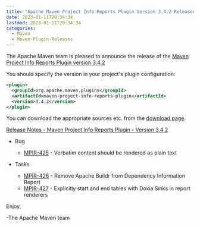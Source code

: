 ```yaml
---
title: "Apache Maven Project Info Reports Plugin Version 3.4.2 Released"
date: 2023-01-11T20:34:34
lastmod: 2023-01-11T20:34:34
categories:
  - Maven
  - Maven-Plugin-Releases
---
```

The Apache Maven team is pleased to announce the release of the 
[Maven Project Info Reports Plugin version 3.4.2](https://maven.apache.org/plugins/maven-project-info-reports-plugin/)

You should specify the version in your project's plugin configuration:

```xml
<plugin>
  <groupId>org.apache.maven.plugins</groupId>
  <artifactId>maven-project-info-reports-plugin</artifactId>
  <version>3.4.2</version>
</plugin>
```

You can download the appropriate sources etc. from the 
[download page](https://maven.apache.org/plugins/maven-project-info-reports-plugin/download.cgi).


[Release Notes - Maven Project Info Reports Plugin - Version 3.4.2](https://issues.apache.org/jira/secure/ReleaseNote.jspa?projectId=12317821&version=12352728)

* Bug
  * [MPIR-425](https://issues.apache.org/jira/browse/MPIR-425) - Verbatim content should be rendered as plain text

* Tasks
  * [MPIR-426](https://issues.apache.org/jira/browse/MPIR-426) - Remove Apache Buildr from Dependency Information Report
  * [MPIR-427](https://issues.apache.org/jira/browse/MPIR-427) - Explicitly start and end tables with Doxia Sinks in report renderers


Enjoy,

-The Apache Maven team 
